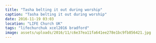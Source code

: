 ```yaml
---
title: "Tasha belting it out during worship"
caption: "Tasha belting it out during worship"
date: 2016-11-19 03:03
location: "LIFE Church UK"
tags: "lifechurchuk xcel2016 bradford"
image: assets/uploads/2016/11/c6e37ea11fa641ee278e1bc9fb856421.jpg
---
```

